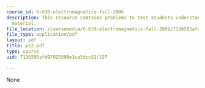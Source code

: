 ```yaml
---
course_id: 6-630-electromagnetics-fall-2006
description: This resource contains problems to test students understanding of course
  material.
file_location: /coursemedia/6-630-electromagnetics-fall-2006/7136595afd97025899e1ca5dcc61f197_ps2.pdf
file_type: application/pdf
layout: pdf
title: ps2.pdf
type: course
uid: 7136595afd97025899e1ca5dcc61f197

---
```

None
